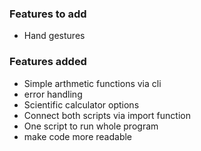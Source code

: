 ### Features to add

- Hand gestures


### Features added
- Simple arthmetic functions via cli
- error handling 
- Scientific calculator options
- Connect both scripts via import function
- One script to run whole program
- make code more readable